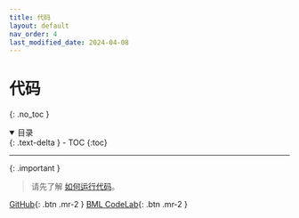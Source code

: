 ```yaml
---
title: 代码
layout: default
nav_order: 4
last_modified_date: 2024-04-08
---
```


# 代码
{: .no_toc }
 
<details open markdown="block">
  <summary>
    目录
  </summary>
  {: .text-delta }
- TOC
{:toc}
</details>

---

<!-- 1. 在新标签页打开；2.  链接 GitHub-->

{: .important }
> 请先了解 [如何运行代码](/introduction-to-embodied-intelligence/docs/preface/#如何运行代码)。

[GitHub](https://github.com/Wiederholung/introduction-to-embodied-intelligence/tree/main/codes){: .btn .mr-2 }
[BML CodeLab](https://aistudio.baidu.com/projectdetail/7680815?sUid=2347675&shared=1&ts=1712410676912){: .btn .mr-2 }
<!-- [Colab](https://colab.research.google.com/){: .btn .mr-2 } -->
